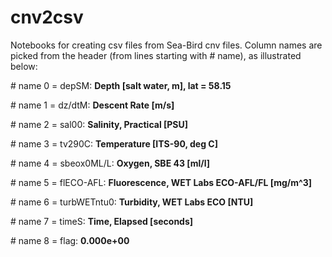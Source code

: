 # cnv2csv
Notebooks for creating csv files from Sea-Bird cnv files. Column names are picked from the header (from lines starting with \# name), as illustrated below:

\# name 0 = depSM: **Depth \[salt water, m\], lat = 58.15**

\# name 1 = dz/dtM: **Descent Rate \[m/s\]**

\# name 2 = sal00: **Salinity, Practical \[PSU\]**

\# name 3 = tv290C: **Temperature \[ITS-90, deg C\]**

\# name 4 = sbeox0ML/L: **Oxygen, SBE 43 \[ml/l\]**

\# name 5 = flECO-AFL: **Fluorescence, WET Labs ECO-AFL/FL \[mg/m^3\]**

\# name 6 = turbWETntu0: **Turbidity, WET Labs ECO \[NTU\]**

\# name 7 = timeS: **Time, Elapsed \[seconds\]**

\# name 8 = flag:  **0.000e+00**
